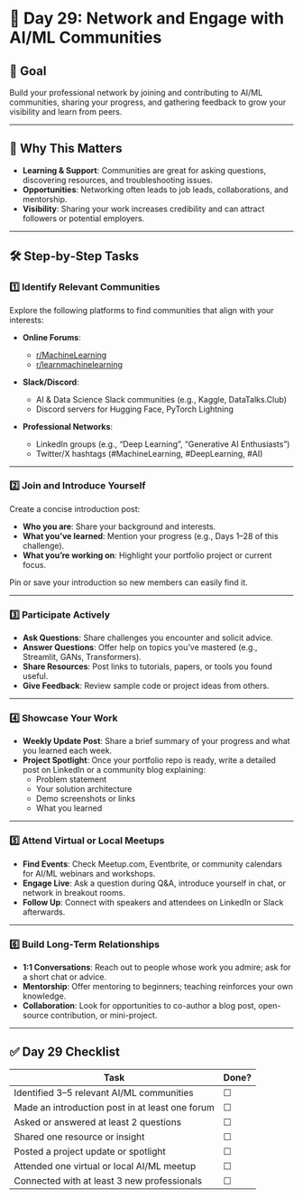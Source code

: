 # 🚀 Day 29: Network and Engage with AI/ML Communities

## 🎯 Goal
Build your professional network by joining and contributing to AI/ML communities, sharing your progress, and gathering feedback to grow your visibility and learn from peers.

---

## 🧠 Why This Matters
- **Learning & Support**: Communities are great for asking questions, discovering resources, and troubleshooting issues.
- **Opportunities**: Networking often leads to job leads, collaborations, and mentorship.
- **Visibility**: Sharing your work increases credibility and can attract followers or potential employers.

---

## 🛠 Step‑by‑Step Tasks

### 1️⃣ Identify Relevant Communities
Explore the following platforms to find communities that align with your interests:

- **Online Forums**:
  - [r/MachineLearning](https://www.reddit.com/r/MachineLearning/)
  - [r/learnmachinelearning](https://www.reddit.com/r/learnmachinelearning/)

- **Slack/Discord**:
  - AI & Data Science Slack communities (e.g., Kaggle, DataTalks.Club)
  - Discord servers for Hugging Face, PyTorch Lightning

- **Professional Networks**:
  - LinkedIn groups (e.g., “Deep Learning”, “Generative AI Enthusiasts”)
  - Twitter/X hashtags (#MachineLearning, #DeepLearning, #AI)

---

### 2️⃣ Join and Introduce Yourself
Create a concise introduction post:
- **Who you are**: Share your background and interests.
- **What you’ve learned**: Mention your progress (e.g., Days 1–28 of this challenge).
- **What you’re working on**: Highlight your portfolio project or current focus.

Pin or save your introduction so new members can easily find it.

---

### 3️⃣ Participate Actively
- **Ask Questions**: Share challenges you encounter and solicit advice.
- **Answer Questions**: Offer help on topics you’ve mastered (e.g., Streamlit, GANs, Transformers).
- **Share Resources**: Post links to tutorials, papers, or tools you found useful.
- **Give Feedback**: Review sample code or project ideas from others.

---

### 4️⃣ Showcase Your Work
- **Weekly Update Post**: Share a brief summary of your progress and what you learned each week.
- **Project Spotlight**: Once your portfolio repo is ready, write a detailed post on LinkedIn or a community blog explaining:
  - Problem statement
  - Your solution architecture
  - Demo screenshots or links
  - What you learned

---

### 5️⃣ Attend Virtual or Local Meetups
- **Find Events**: Check Meetup.com, Eventbrite, or community calendars for AI/ML webinars and workshops.
- **Engage Live**: Ask a question during Q&A, introduce yourself in chat, or network in breakout rooms.
- **Follow Up**: Connect with speakers and attendees on LinkedIn or Slack afterwards.

---

### 6️⃣ Build Long‑Term Relationships
- **1:1 Conversations**: Reach out to people whose work you admire; ask for a short chat or advice.
- **Mentorship**: Offer mentoring to beginners; teaching reinforces your own knowledge.
- **Collaboration**: Look for opportunities to co-author a blog post, open-source contribution, or mini-project.

---

## ✅ Day 29 Checklist

| **Task**                                      | **Done?** |
|-----------------------------------------------|-----------|
| Identified 3–5 relevant AI/ML communities     | ☐         |
| Made an introduction post in at least one forum | ☐         |
| Asked or answered at least 2 questions        | ☐         |
| Shared one resource or insight                | ☐         |
| Posted a project update or spotlight          | ☐         |
| Attended one virtual or local AI/ML meetup    | ☐         |
| Connected with at least 3 new professionals   | ☐         |